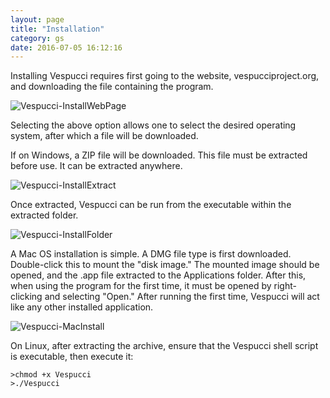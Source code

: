 ```yaml
---
layout: page
title: "Installation"
category: gs
date: 2016-07-05 16:12:16
---
```



Installing Vespucci requires first going to the website, vespucciproject.org, and downloading the file containing the program.

![Vespucci-InstallWebPage](http://vespucciproject.org/Vespucci-docs/img/Install1.png)

Selecting the above option allows one to select the desired operating system, after which a file will be downloaded.

If on Windows, a ZIP file will be downloaded. This file must be extracted before use. It can be extracted anywhere.

![Vespucci-InstallExtract](http://vespucciproject.org/Vespucci-docs/img/Install3.png)

Once extracted, Vespucci can be run from the executable within the extracted folder.

![Vespucci-InstallFolder](http://vespucciproject.org/Vespucci-docs/img/Install4.png)

A Mac OS installation is simple. A DMG file type is first downloaded. Double-click this to mount the "disk image." The mounted image should be opened, and the .app file extracted to the Applications folder. After this, when using the program for the first time, it must be opened by right-clicking and selecting "Open." After running the first time, Vespucci will act like any other installed application.

![Vespucci-MacInstall](http://vespucciproject.org/Vespucci-docs/img/VespucciMac2.png)

On Linux, after extracting the archive, ensure that the Vespucci shell script is executable, then execute it:
```
>chmod +x Vespucci
>./Vespucci
```
